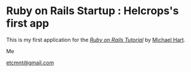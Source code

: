 # Ruby on Rails Startup : Helcrops's first app

This is my first application for the 
[*Ruby on Rails Tutorial*](http://railstutorial-china.org/)
by [Michael Hart](http://michaelhartl.com).

Me

etcmnt@gmail.com
